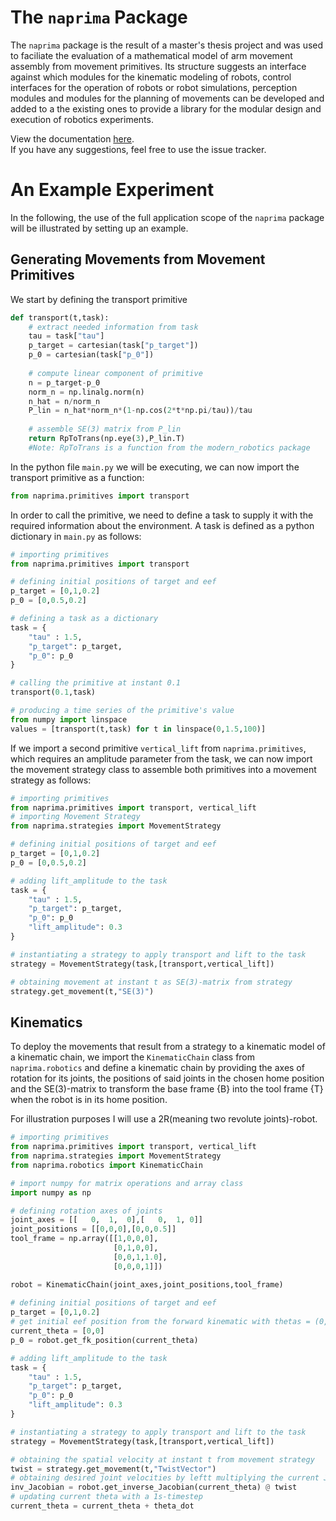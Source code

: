 # The `naprima` Package
The `naprima` package is the result of a master's thesis project and was used to faciliate the evaluation of a mathematical model of arm movement assembly from movement primitives. Its structure suggests an interface against which modules for the kinematic modeling of robots, control interfaces for the operation of robots or robot simulations, perception modules and modules for the planning of movements can be developed and added to a the existing ones to provide a library for the modular design and execution of robotics experiments.

View the documentation [here](https://doertemithut.github.io/naprima/).<br>
If you have any suggestions, feel free to use the issue tracker.

# An Example Experiment
In the following, the use of the full application scope of the `naprima` package will be illustrated by setting up an example.

## Generating Movements from Movement Primitives
We start by defining the transport primitive
```python
def transport(t,task): 
    # extract needed information from task
    tau = task["tau"]
    p_target = cartesian(task["p_target"])
    p_0 = cartesian(task["p_0"])
    
    # compute linear component of primitive
    n = p_target-p_0
    norm_n = np.linalg.norm(n)
    n_hat = n/norm_n
    P_lin = n_hat*norm_n*(1-np.cos(2*t*np.pi/tau))/tau
    
    # assemble SE(3) matrix from P_lin
    return RpToTrans(np.eye(3),P_lin.T)
    #Note: RpToTrans is a function from the modern_robotics package
```
In the python file `main.py` we will be executing, we can now import the transport primitive as a function:
```python
from naprima.primitives import transport
```
In order to call the primitive, we need to define a task to supply it with the required information about the environment. A task is defined as a python dictionary in `main.py` as follows:

```python
# importing primitives
from naprima.primitives import transport

# defining initial positions of target and eef
p_target = [0,1,0.2]
p_0 = [0,0.5,0.2]

# defining a task as a dictionary
task = {
    "tau" : 1.5,
    "p_target": p_target,
    "p_0": p_0
}

# calling the primitive at instant 0.1
transport(0.1,task)

# producing a time series of the primitive's value
from numpy import linspace
values = [transport(t,task) for t in linspace(0,1.5,100)]
```
If we import a second primitive `vertical_lift` from `naprima.primitives`, which requires an amplitude parameter from the task, we can now import the movement strategy class to assemble both primitives into a movement strategy as follows:


```python
# importing primitives
from naprima.primitives import transport, vertical_lift
# importing Movement Strategy
from naprima.strategies import MovementStrategy

# defining initial positions of target and eef
p_target = [0,1,0.2]
p_0 = [0,0.5,0.2]

# adding lift_amplitude to the task
task = {
    "tau" : 1.5,
    "p_target": p_target,
    "p_0": p_0
    "lift_amplitude": 0.3
}

# instantiating a strategy to apply transport and lift to the task 
strategy = MovementStrategy(task,[transport,vertical_lift])

# obtaining movement at instant t as SE(3)-matrix from strategy 
strategy.get_movement(t,"SE(3)")
```

## Kinematics

To deploy the movements that result from a strategy to a kinematic model of a kinematic chain, we import the `KinematicChain` class from `naprima.robotics` and define a kinematic chain by providing the axes of rotation for its joints, the positions of said joints in the chosen home position and the SE(3)-matrix to transform the base frame {B} into the tool frame {T} when the robot is in its home position.

For illustration purposes I will use a 2R(meaning two revolute joints)-robot.

```python
# importing primitives
from naprima.primitives import transport, vertical_lift
from naprima.strategies import MovementStrategy
from naprima.robotics import KinematicChain

# import numpy for matrix operations and array class
import numpy as np

# defining rotation axes of joints
joint_axes = [[   0,  1,  0],[   0,  1, 0]]
joint_positions = [[0,0,0],[0,0,0.5]]
tool_frame = np.array([[1,0,0,0],
                       [0,1,0,0],
                       [0,0,1,1.0],
                       [0,0,0,1]])

robot = KinematicChain(joint_axes,joint_positions,tool_frame)
                       
# defining initial positions of target and eef
p_target = [0,1,0.2]
# get initial eef position from the forward kinematic with thetas = (0,0)
current_theta = [0,0]
p_0 = robot.get_fk_position(current_theta)

# adding lift_amplitude to the task
task = {
    "tau" : 1.5,
    "p_target": p_target,
    "p_0": p_0
    "lift_amplitude": 0.3
}

# instantiating a strategy to apply transport and lift to the task 
strategy = MovementStrategy(task,[transport,vertical_lift])

# obtaining the spatial velocity at instant t from movement strategy 
twist = strategy.get_movement(t,"TwistVector")
# obtaining desired joint velocities by leftt multiplying the current Jacobian 
inv_Jacobian = robot.get_inverse_Jacobian(current_theta) @ twist
# updating current theta with a 1s-timestep
current_theta = current_theta + theta_dot
```